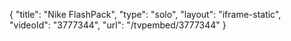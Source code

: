 {
    "title": "Nike FlashPack",
    "type": "solo",
    "layout": "iframe-static",
    "videoId": "3777344",
    "url": "\/tvpembed\/3777344"
}